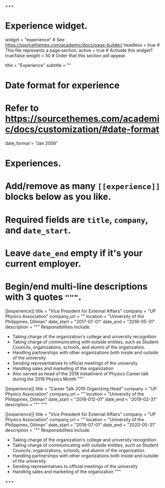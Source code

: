 +++
# Experience widget.
widget = "experience"  # See https://sourcethemes.com/academic/docs/page-builder/
headless = true  # This file represents a page section.
active = true  # Activate this widget? true/false
weight = 50  # Order that this section will appear.

title = "Experience"
subtitle = ""

# Date format for experience
#   Refer to https://sourcethemes.com/academic/docs/customization/#date-format
date_format = "Jan 2006"

# Experiences.
#   Add/remove as many `[[experience]]` blocks below as you like.
#   Required fields are `title`, `company`, and `date_start`.
#   Leave `date_end` empty if it's your current employer.
#   Begin/end multi-line descriptions with 3 quotes `"""`.
[[experience]]
  title = "Vice President for External Affairs"
  company = "UP Physics Association"
  company_url = ""
  location = "University of the Philippines, Diliman"
  date_start = "2017-07-01"
  date_end = "2018-05-31"
  description = """
  Responsibilities include:
  
  * Taking charge of the organization's college and university recognition
  * Taking charge of communicating with outside entities, such as Student Councils, organizations, schools, and alumni of the organization.
  * Handling partnerships with other organizations both inside and outside of the university
  * Sending representatives to official meetings of the university
  * Handling sales and marketing of the organization
  * Also served as head of the 2018 installment of Physics Career talk during the 2018 Physics Month
  """

[[experience]]
  title = "Career Talk 2019 Organizing Head"
  company = "UP Physics Association"
  company_url = ""
  location = "University of the Philippines, Diliman"
  date_start = "2018-012-01"
  date_end = "2019-02-31"
  description = """
  """

[[experience]]
  title = "Vice President for External Affairs"
  company = "UP Physics Association"
  company_url = ""
  location = "University of the Philippines, Diliman"
  date_start = "2019-07-01"
  date_end = "2020-05-31"
  description = """
  Responsibilities include:
  
  * Taking charge of the organization's college and university recognition
  * Taking charge of communicating with outside entities, such as Student Councils, organizations, schools, and alumni of the organization.
  * Handling partnerships with other organizations both inside and outside of the university
  * Sending representatives to official meetings of the university
  * Handling sales and marketing of the organization
  """
  
+++
